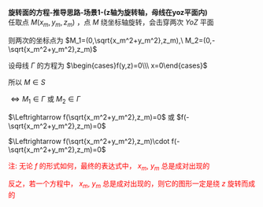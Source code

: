**旋转面的方程-推导思路-场景1-(z轴为旋转轴，母线在yoz平面内)**  
任取点 $M(x_m,y_m,z_m)$ ，点 $M$ 绕坐标轴旋转，会击穿两次 $YoZ$ 平面  
  
则两次的坐标点为 $M_1=(0,\sqrt{x_m^2+y_m^2},z_m),\ M_2=(0,-\sqrt{x_m^2+y_m^2},z_m)$  
  
设母线 $\Gamma$ 的方程为 $\begin{cases}f(y,z)=0\\\ x=0\end{cases}$  
  
所以 $M\in S$  
  
$\Leftrightarrow M_1\in\Gamma$ 或 $M_2\in\Gamma$  
  
$\Leftrightarrow f(\sqrt{x_m^2+y_m^2},z_m)=0$ 或 $f(-\sqrt{x_m^2+y_m^2},z_m)=0$  
  
$\Leftrightarrow f(\sqrt{x_m^2+y_m^2},z_m)\cdot f(-\sqrt{x_m^2+y_m^2},z_m)=0$  
  
<font color=red>注: 无论 $f$ 的形式如何，最终的表达式中， $x_m,\ y_m$ 总是成对出现的</font>  
  
<font color=red>反之，若一个方程中， $x_m,\ y_m$ 总是成对出现的，则它的图形一定是绕 $z$ 旋转而成的</font>  
